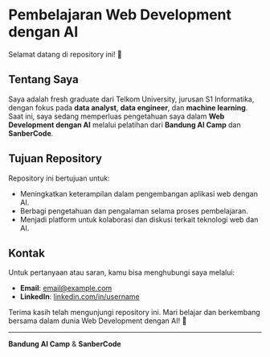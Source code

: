# Pembelajaran Web Development dengan AI

Selamat datang di repository ini! 🙌

## Tentang Saya

Saya adalah fresh graduate dari Telkom University, jurusan S1 Informatika, dengan fokus pada **data analyst**, **data engineer**, dan **machine learning**. Saat ini, saya sedang memperluas pengetahuan saya dalam **Web Development dengan AI** melalui pelatihan dari **Bandung AI Camp** dan **SanberCode**.

## Tujuan Repository

Repository ini bertujuan untuk:

- Meningkatkan keterampilan dalam pengembangan aplikasi web dengan AI.
- Berbagi pengetahuan dan pengalaman selama proses pembelajaran.
- Menjadi platform untuk kolaborasi dan diskusi terkait teknologi web dan AI.

## Kontak

Untuk pertanyaan atau saran, kamu bisa menghubungi saya melalui:

- **Email**: [email@example.com](mailto:muhammadrezaadi.work@gmail.com)
- **LinkedIn**: [linkedin.com/in/username](https://linkedin.com/in/rezaadinugraha)

Terima kasih telah mengunjungi repository ini. Mari belajar dan berkembang bersama dalam dunia Web Development dengan AI! 🚀

---

**Bandung AI Camp** & **SanberCode**
